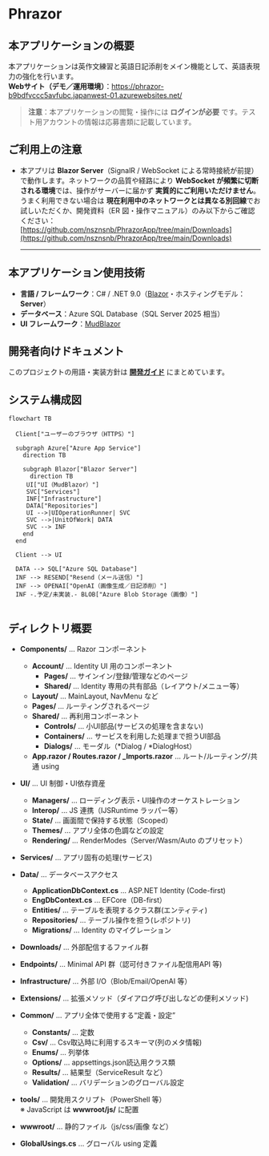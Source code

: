 ﻿# Phrazor

## 本アプリケーションの概要
本アプリケーションは英作文練習と英語日記添削をメイン機能として、英語表現力の強化を行います。  
  **Webサイト（デモ／運用環境）**：<https://phrazor-b9bdfvccc5avfubc.japanwest-01.azurewebsites.net/>
  > **注意**：本アプリケーションの閲覧・操作には **ログインが必要** です。テスト用アカウントの情報は応募書類に記載しています。  

## ご利用上の注意

* 本アプリは **Blazor Server**（SignalR / WebSocket による常時接続が前提）で動作します。ネットワークの品質や経路により **WebSocket が頻繁に切断される環境**では、操作がサーバーに届かず **実質的にご利用いただけません**。うまく利用できない場合は **現在利用中のネットワークとは異なる別回線**でお試しいただくか、開発資料（ER 図・操作マニュアル）のみ以下からご確認ください：[https://github.com/nsznsnb/PhrazorApp/tree/main/Downloads](https://github.com/nsznsnb/PhrazorApp/tree/main/Downloads)

  ---

## 本アプリケーション使用技術
- **言語 / フレームワーク**：C# / .NET 9.0（[Blazor](https://dotnet.microsoft.com/ja-jp/apps/aspnet/web-apps/blazor)・ホスティングモデル：**Server**）
- **データベース**：Azure SQL Database（SQL Server 2025 相当）
- **UI フレームワーク**：[MudBlazor](https://mudblazor.com/)

## 開発者向けドキュメント
このプロジェクトの用語・実装方針は **[開発ガイド](./DEVELOPMENT.md)** にまとめています。

## システム構成図

```mermaid
flowchart TB

  Client["ユーザーのブラウザ（HTTPS）"]

  subgraph Azure["Azure App Service"]
    direction TB

    subgraph Blazor["Blazor Server"]
      direction TB
     UI["UI（MudBlazor）"]
     SVC["Services"]
     INF["Infrastructure"]
     DATA["Repositories"]
     UI -->|UIOperationRunner| SVC
     SVC -->|UnitOfWork| DATA
     SVC --> INF
    end
  end

  Client --> UI

  DATA --> SQL["Azure SQL Database"]
  INF --> RESEND["Resend（メール送信）"]
  INF --> OPENAI["OpenAI（画像生成／日記添削）"]
  INF -.予定/未実装.- BLOB["Azure Blob Storage（画像）"]


```

## ディレクトリ概要

- **Components/** … Razor コンポーネント
  - **Account/** … Identity UI 用のコンポーネント
    - **Pages/** … サインイン/登録/管理などのページ
    - **Shared/** … Identity 専用の共有部品（レイアウト/メニュー等）
  - **Layout/** … MainLayout, NavMenu など
  - **Pages/** … ルーティングされるページ
  - **Shared/** … 再利用コンポーネント
    - **Controls/** … 小UI部品(サービスの処理を含まない)
    - **Containers/** … サービスを利用した処理まで担うUI部品
    - **Dialogs/** … モーダル（*Dialog / *DialogHost）
  - **App.razor / Routes.razor / _Imports.razor** … ルート/ルーティング/共通 using

- **UI/** … UI 制御・UI依存資産
  - **Managers/** … ローディング表示・UI操作のオーケストレーション
  - **Interop/** … JS 連携（IJSRuntime ラッパー等）
  - **State/** … 画面間で保持する状態（Scoped）
  - **Themes/** … アプリ全体の色調などの設定
  - **Rendering/** … RenderModes（Server/Wasm/Auto のプリセット）

- **Services/** … アプリ固有の処理(サービス)

- **Data/** … データベースアクセス
  - **ApplicationDbContext.cs** … ASP.NET Identity (Code-first)
  - **EngDbContext.cs** … EFCore（DB-first）
  - **Entities/** … テーブルを表現するクラス群(エンティティ)
  - **Repositories/** … テーブル操作を担う(レポジトリ)
  - **Migrations/** … Identity のマイグレーション

- **Downloads/** … 外部配信するファイル群

- **Endpoints/** … Minimal API 群（認可付きファイル配信用API 等)

- **Infrastructure/** … 外部 I/O（Blob/Email/OpenAI 等）

- **Extensions/** … 拡張メソッド（ダイアログ呼び出しなどの便利メソッド)

- **Common/** … アプリ全体で使用する“定義・設定”
  - **Constants/** … 定数
  - **Csv/** … Csv取込時に利用するスキーマ(列のメタ情報)
  - **Enums/** … 列挙体
  - **Options/** … appsettings.json読込用クラス類
  - **Results/** … 結果型（ServiceResult など）
  - **Validation/** … バリデーションのグローバル設定

- **tools/** … 開発用スクリプト（PowerShell 等）  
  ※ JavaScript は **wwwroot/js/** に配置

- **wwwroot/** … 静的ファイル（js/css/画像 など）

- **GlobalUsings.cs** … グローバル using 定義

